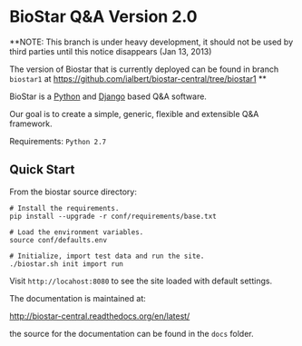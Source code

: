 BioStar Q&A Version 2.0
=======================

**NOTE: This branch is under heavy development, it should not be used by third parties
until this notice disappears (Jan 13, 2013)

The version of Biostar that is currently deployed can be found
in branch `biostar1` at https://github.com/ialbert/biostar-central/tree/biostar1
**

BioStar is a [Python][python] and [Django][django] based Q&A software.

Our goal is to create a simple, generic, flexible and extensible Q&A
framework.

Requirements: `Python 2.7`

Quick Start
------------

From the biostar source directory:

    # Install the requirements.
    pip install --upgrade -r conf/requirements/base.txt

    # Load the environment variables.
    source conf/defaults.env

    # Initialize, import test data and run the site.
    ./biostar.sh init import run

Visit `http://locahost:8080` to see the site loaded with default settings.

The documentation is maintained at:

http://biostar-central.readthedocs.org/en/latest/

the source for the documentation can be found in  the `docs` folder.

[django]: http://www.djangoproject.com/
[python]: http://www.python.org/
